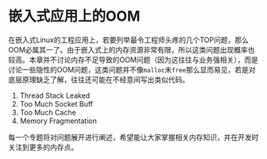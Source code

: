 # 嵌入式应用上的OOM

在嵌入式Linux的工程应用上，若要列举最令工程师头疼的几个TOP问题，那么OOM必属其一了。由于嵌入式上的内存资源非常有限，所以这类问题出现概率也较高。本章并不讨论内存不足导致的OOM问题（因为这往往与业务强相关），而是讨论一些隐性的OOM问题，这类问题并不像`malloc`未`free`那么显而易见，若是对底层原理缺乏了解，往往还可能在不经意间写出类似代码。

1. Thread Stack Leaked
2. Too Much Socket Buff
3. Too Much Cache
4. Memory Fragmentation

每一个专题将对问题展开进行阐述，希望能让大家掌握相关内存知识，并在开发时关注到更多的内存点。